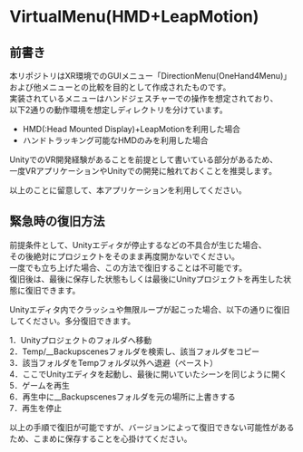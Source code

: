 # VirtualMenu(HMD+LeapMotion)

## 前書き

本リポジトリはXR環境でのGUIメニュー「DirectionMenu(OneHand4Menu)」  
および他メニューとの比較を目的として作成されたものです。  
実装されているメニューはハンドジェスチャーでの操作を想定されており、  
以下2通りの動作環境を想定しディレクトリを分けています。
- HMD(:Head Mounted Display)+LeapMotionを利用した場合
- ハンドトラッキング可能なHMDのみを利用した場合

UnityでのVR開発経験があることを前提として書いている部分があるため、  
一度VRアプリケーションやUnityでの開発に触れておくことを推奨します。  

以上のことに留意して、本アプリケーションを利用してください。  

## 緊急時の復旧方法

前提条件として、Unityエディタが停止するなどの不具合が生じた場合、  
その後絶対にプロジェクトをそのまま再度開かないでください。  
一度でも立ち上げた場合、この方法で復旧することは不可能です。  
復旧後は、最後に保存した状態もしくは最後にUnityプロジェクトを再生した状態に復旧できます。  

Unityエディタ内でクラッシュや無限ループが起こった場合、以下の通りに復旧してください。多分復旧できます。  

1．Unityプロジェクトのフォルダへ移動  
2．Temp/__Backupscenesフォルダを検索し、該当フォルダをコピー   
3．該当フォルダをTempフォルダ以外へ退避（ペースト）  
4．ここでUnityエディタを起動し、最後に開いていたシーンを同じように開く  
5．ゲームを再生  
6．再生中に__Backupscenesフォルダを元の場所に上書きする  
7．再生を停止  

以上の手順で復旧が可能ですが、バージョンによって復旧できない可能性があるため、こまめに保存することを心掛けてください。  

